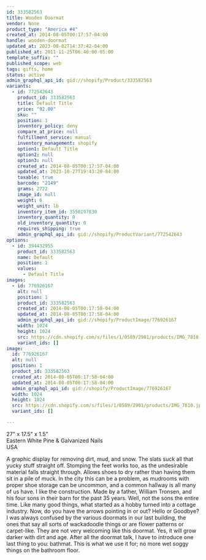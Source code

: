 ```yaml
---
id: 333582563
title: Wooden Doormat
vendor: None
product_type: "America #4"
created_at: 2014-08-05T00:17:57-04:00
handle: wooden-doormat
updated_at: 2023-08-02T14:37:42-04:00
published_at: 2011-11-25T06:40:00-05:00
template_suffix: ""
published_scope: web
tags: gifts, home
status: active
admin_graphql_api_id: gid://shopify/Product/333582563
variants:
  - id: 772542643
    product_id: 333582563
    title: Default Title
    price: "92.00"
    sku: ""
    position: 1
    inventory_policy: deny
    compare_at_price: null
    fulfillment_service: manual
    inventory_management: shopify
    option1: Default Title
    option2: null
    option3: null
    created_at: 2014-08-05T00:17:57-04:00
    updated_at: 2023-10-27T19:43:20-04:00
    taxable: true
    barcode: "2149"
    grams: 2722
    image_id: null
    weight: 6
    weight_unit: lb
    inventory_item_id: 3550197830
    inventory_quantity: 0
    old_inventory_quantity: 0
    requires_shipping: true
    admin_graphql_api_id: gid://shopify/ProductVariant/772542643
options:
  - id: 394432955
    product_id: 333582563
    name: Default
    position: 1
    values:
      - Default Title
images:
  - id: 776926167
    alt: null
    position: 1
    product_id: 333582563
    created_at: 2014-08-05T00:17:58-04:00
    updated_at: 2014-08-05T00:17:58-04:00
    admin_graphql_api_id: gid://shopify/ProductImage/776926167
    width: 1024
    height: 1024
    src: https://cdn.shopify.com/s/files/1/0589/2901/products/IMG_7810.jpeg?v=1407212278
    variant_ids: []
image:
  id: 776926167
  alt: null
  position: 1
  product_id: 333582563
  created_at: 2014-08-05T00:17:58-04:00
  updated_at: 2014-08-05T00:17:58-04:00
  admin_graphql_api_id: gid://shopify/ProductImage/776926167
  width: 1024
  height: 1024
  src: https://cdn.shopify.com/s/files/1/0589/2901/products/IMG_7810.jpeg?v=1407212278
  variant_ids: []

---
```


27" x 17.5" x 1.5"  
Eastern White Pine & Galvanized Nails  
USA

A graphic display for removing dirt, mud, and snow. The slats suck all that yucky stuff straight off. Stomping the feet works too, as the undesirable material falls straight through. Allows shoes to dry rather than having them sit in a pile of muck. In the city this can be a problem, as mudrooms with proper shoe storage can be uncommon, and a common hallway is all many of us have. I like the construction. Made by a father, William Tronsen, and his four sons in their barn for the past 35 years. Well, not the sons the entire time. Like many good things, what started as a hobby turned into a cottage industry. Now, do you have the arrows pointing in or out? Hello or Goodbye? I was always confused by the various doormats in our last building, the ones that say all sorts of wackadoodle things or are flower patterns or carpet-like. They are not very welcoming like this doormat. Yes, it will grow darker with dirt and age. After all the doormat talk, I have to introduce one last thing to you: bathmat. This is what we use it for; no more wet soggy things on the bathroom floor.
